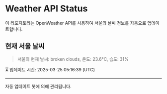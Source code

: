 
# Weather API Status

이 리포지토리는 OpenWeather API를 사용하여 서울의 날씨 정보를 자동으로 업데이트합니다.

## 현재 서울 날씨
> 서울의 현재 날씨: broken clouds, 온도: 23.6°C, 습도: 31%

⏳ 업데이트 시간: 2025-03-25 05:16:39 (UTC)

---
자동 업데이트 봇에 의해 관리됩니다.
